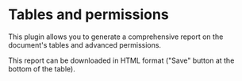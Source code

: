 # Tables and permissions

This plugin allows you to generate a comprehensive report on the document's tables and advanced permissions.

This report can be downloaded in HTML format ("Save" button at the bottom of the table).
